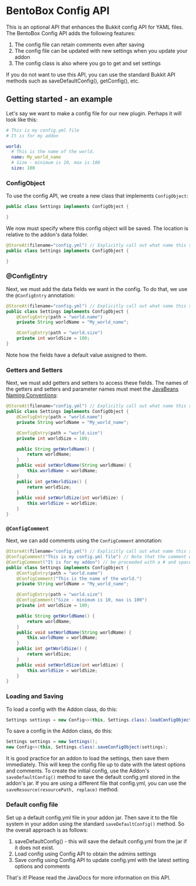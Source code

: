 # BentoBox Config API

This is an optional API that enhances the Bukkit config API for YAML files. The BentoBox Config API adds the following features:

1. The config file can retain comments even after saving
2. The config file can be updated with new settings when you update your addon
3. The config class is also where you go to get and set settings

If you do not want to use this API, you can use the standard Bukkit API methods such as saveDefaultConfig(), getConfig(), etc.

## Getting started - an example

Let's say we want to make a config file for our new plugin. Perhaps it will look like this:

```yaml
# This is my config.yml file
# It is for my addon

world:
  # This is the name of the world.
  name: My_world_name
  # Size - minimum is 10, max is 100
  size: 100
```

### ConfigObject
To use the config API, we create a new class that implements `ConfigObject`:

```java
public class Settings implements ConfigObject {

}
```

We now must specify where this config object will be saved. The location is relative to the addon's data folder.

```java
@StoreAt(filename="config.yml") // Explicitly call out what name this should have.
public class Settings implements ConfigObject {

}
```

### @ConfigEntry
Next, we must add the data fields we want in the config. To do that, we use the `@ConfigEntry` annotation:

```java
@StoreAt(filename="config.yml") // Explicitly call out what name this should have.
public class Settings implements ConfigObject {
    @ConfigEntry(path = "world.name")
    private String worldName = "My_world_name";

    @ConfigEntry(path = "world.size")
    private int worldSize = 100;
}
```

Note how the fields have a default value assigned to them.

### Getters and Setters
Next, we must add getters and setters to access these fields. The names of the getters and setters and parameter names must meet the [JavaBeans Naming Conventions](https://www.oreilly.com/library/view/javaserver-pages-3rd/0596005636/ch20s01s01.html):

```java
@StoreAt(filename="config.yml") // Explicitly call out what name this should have.
public class Settings implements ConfigObject {
    @ConfigEntry(path = "world.name")
    private String worldName = "My_world_name";

    @ConfigEntry(path = "world.size")
    private int worldSize = 100;

    public String getWorldName() {
        return worldName;
    }
    public void setWorldName(String worldName) {
        this.worldName = worldName;
    }
    public int getWorldSize() {
        return worldSize;
    }
    public void setWorldSize(int worldSize) {
        this.worldSize = worldSize;
    }
}
```

### `@ConfigComment`
Next, we can add comments using the `ConfigComment` annotation:

```java
@StoreAt(filename="config.yml") // Explicitly call out what name this should have.
@ConfigComment("This is my config.yml file") // Note that the comment will automatically
@ConfigComment("It is for my addon") // be proceeded with a # and space
public class Settings implements ConfigObject {
    @ConfigEntry(path = "world.name")
    @ConfigComment("This is the name of the world.")
    private String worldName = "My_world_name";

    @ConfigEntry(path = "world.size")
    @ConfigComment("Size - minimum is 10, max is 100")
    private int worldSize = 100;

    public String getWorldName() {
        return worldName;
    }
    public void setWorldName(String worldName) {
        this.worldName = worldName;
    }
    public int getWorldSize() {
        return worldSize;
    }
    public void setWorldSize(int worldSize) {
        this.worldSize = worldSize;
    }
}
```

### Loading and Saving

To load a config with the Addon class, do this:

```java
Settings settings = new Config<>(this, Settings.class).loadConfigObject();
```

To save a config in the Addon class, do this:

```java
Settings settings = new Settings();
new Config<>(this, Settings.class).saveConfigObject(settings);
```

It is good practice for an addon to load the settings, then save them immediately. This will keep the config file up to date with the latest options and comments. To create the initial config, use the Addon's `saveDefaultConfig()` method to save the default config.yml stored in the addon's jar. If you are using a different file that config.yml, you can use the `saveResource(resourcePath, replace)` method.

### Default config file
Set up a default config.yml file in your addon jar. Then save it to the file system in your addon using the standard `saveDefaultConfig()` method. So the overall approach is as follows:

1. saveDefaultConfig() - this will save the default config.yml from the jar if it does not exist.
2. Load config using Config API to obtain the admins settings
3. Save config using Config API to update config.yml with the latest setting options and comments

That's it! Please read the JavaDocs for more information on this API.
